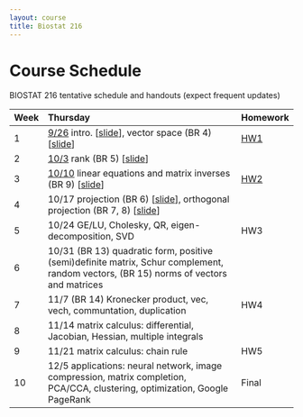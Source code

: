 ```yaml
---
layout: course
title: Biostat 216
---
```


# Course Schedule

BIOSTAT 216 tentative schedule and handouts (expect frequent updates)

| Week | Thursday | Homework |
|:-----------|:------------|:------------|
| 1 | [9/26](https://ucla-biostat216-2019fall.github.io/biostat216fall2019/2019/09/26/week1.html) intro. \[[slide](./slides/01-intro/01-intro.html)\], vector space (BR 4) \[[slide](./slides/02-vecsp/02-vecsp.html)\] | [HW1](./hw/hw1/hw1.html) |  
| 2 | [10/3](https://ucla-biostat216-2019fall.github.io/biostat216fall2019/2019/10/03/week2.html) rank (BR 5) \[[slide](./slides/03-rank/03-rank.html)\] |   |  
| 3 | [10/10](https://ucla-biostat216-2019fall.github.io/biostat216fall2019/2019/10/10/week3.html) linear equations and matrix inverses (BR 9) \[[slide](./slides/06-matinv/06-matinv.html)\] | [HW2](./hw/hw2/hw2.html) |  
| 4 | 10/17 projection (BR 6) \[[slide](./slides/04-proj/04-proj.html)\], orthogonal projection (BR 7, 8) \[[slide](./slides/05-orthproj/05-orthproj.html)\] | |  
| 5 | 10/24 GE/LU, Cholesky, QR, eigen-decomposition, SVD | HW3 |  
| 6 | 10/31 (BR 13) quadratic form, positive (semi)definite matrix, Schur complement, random vectors, (BR 15) norms of vectors and matrices | |   
| 7 | 11/7 (BR 14) Kronecker product, vec, vech, communtation, duplication | HW4 |  
| 8 | 11/14 matrix calculus: differential, Jacobian, Hessian, multiple integrals | |   
| 9 | 11/21 matrix calculus: chain rule | HW5 |   
| 10 | 12/5 applications: neural network, image compression, matrix completion, PCA/CCA, clustering, optimization, Google PageRank | Final |   
